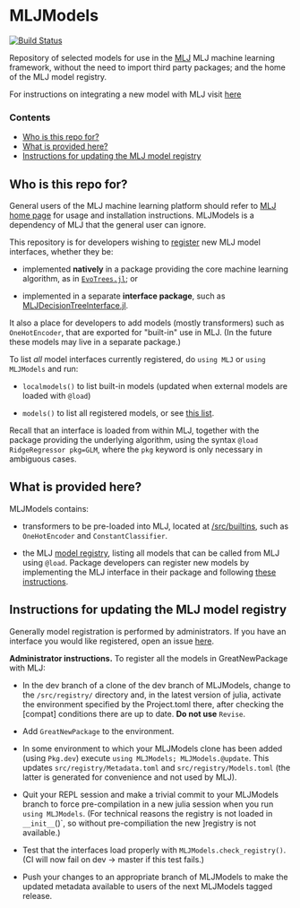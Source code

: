 # MLJModels

[![Build Status](https://github.com/alan-turing-institute/MLJModels.jl/workflows/CI/badge.svg)](https://github.com/alan-turing-institute/MLJModels.jl/actions)

Repository of selected models for use in the
[MLJ](https://github.com/alan-turing-institute/MLJ.jl) MLJ machine
learning framework, without the need to import third party packages; and the
home of the MLJ model registry.

For instructions on integrating a new model with MLJ visit
[here](https://alan-turing-institute.github.io/MLJ.jl/dev/adding_models_for_general_use/)


### Contents

 - [Who is this repo for?](#who-is-this-repo-for)
 - [What is provided here?](#what-is-provided-here)
 - [Instructions for updating the MLJ model registry](#instructions-for-updating-the-mlj-model-registry)

## Who is this repo for?

General users of the MLJ machine learning platform should refer to
[MLJ home page](https://alan-turing-institute.github.io/MLJ.jl/dev/)
for usage and installation instructions. MLJModels is a dependency of
MLJ that the general user can ignore.

This repository is for developers wishing to
[register](#instructions-for-updating-the-mlj-model-registry) new MLJ
model interfaces, whether they be:

- implemented **natively** in a
  package providing the core machine learning algorithm, as in
  [`EvoTrees.jl`](https://github.com/Evovest/EvoTrees.jl/blob/master/src/MLJ.jl); or
  
- implemented in a separate **interface package**, such as
  [MLJDecisionTreeInterface.jl](https://github.com/alan-turing-institute/MLJDecisionTreeInterface.jl).

It also a place for developers to add models (mostly transformers)
such as `OneHotEncoder`, that are exported for "built-in" use in
MLJ. (In the future these models may live in a separate package.)

To list *all* model interfaces currently registered, do `using MLJ` or
`using MLJModels` and run:

- `localmodels()` to list built-in models (updated when external models are loaded with `@load`)

- `models()` to list all registered models, or see [this list](/src/registry/Models.toml).

Recall that an interface is loaded from within MLJ, together with the
package providing the underlying algorithm, using the syntax `@load
RidgeRegressor pkg=GLM`, where the `pkg` keyword is only necessary in
ambiguous cases.


## What is provided here?

MLJModels contains:

- transformers to be pre-loaded into MLJ, located at
  [/src/builtins](/src/builtins), such as `OneHotEncoder`
  and `ConstantClassifier`. 

- the MLJ [model registry](src/registry/Metadata.toml), listing all
  models that can be called from MLJ using `@load`. Package developers
  can register new models by implementing the MLJ interface in their
  package and following [these
  instructions](https://alan-turing-institute.github.io/MLJ.jl/dev/adding_models_for_general_use/).
  

## Instructions for updating the MLJ model registry

Generally model registration is performed by administrators. If you
have an interface you would like registered, open an issue
[here](https://github.com/alan-turing-institute/MLJ.jl/issues).

**Administrator instructions.** To register all the models in
GreatNewPackage with MLJ:

- In the dev branch of a clone of the dev branch of MLJModels, change
  to the `/src/registry/` directory and, in the latest version of julia, activate the
  environment specified by the Project.toml there, after checking the
  [compat] conditions there are up to date. **Do not use**
  `Revise`. 
  
- Add `GreatNewPackage` to the environment.

- In some environment to which your MLJModels clone has been added
  (using `Pkg.dev`) execute `using MLJModels; MLJModels.@update`. This updates
  `src/registry/Metadata.toml` and `src/registry/Models.toml` (the
  latter is generated for convenience and not used by MLJ). 
  
- Quit your REPL session and make a trivial commit to your MLJModels
  branch to force pre-compilation in a new julia session when you run
  `using MLJModels`. (For technical reasons the registry is not loaded
  in `__init__`()`, so without pre-compiliation the new ]registry is not
  available.)

- Test that the interfaces load properly with
  `MLJModels.check_registry()`. (CI will now fail on dev -> master if
  this test fails.)

- Push your changes to an appropriate branch of MLJModels to make
  the updated metadata available to users of the next MLJModels tagged
  release.
